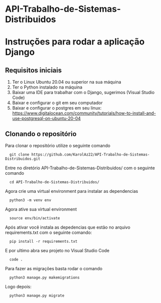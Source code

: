 # API-Trabalho-de-Sistemas-Distribuidos
# Instruções para rodar a aplicação Django

## Requisitos iniciais
  1. Ter o Linux Ubuntu 20.04 ou superior na sua máquina
  2. Ter o Python instalado na máquina 
  3. Baixar uma IDE para trabalhar com o Django, sugerimos (Visual Studio Code)
  4. Baixar e configurar o git em seu computador
  5. Baixar e configurar o postgres em seu linux: https://www.digitalocean.com/community/tutorials/how-to-install-and-use-postgresql-on-ubuntu-20-04
  
## Clonando o repositório
  Para clonar o repositório utilize o seguinte comando   
  
      git clone https://github.com/KarolAz22/API-Trabalho-de-Sistemas-Distribuidos.git
      
  Entre no diretório API-Trabalho-de-Sistemas-Distribuidos/ com o seguinte comando   
  
      cd API-Trabalho-de-Sistemas-Distribuidos/
      
  Agora crie uma virtual environment para instalar as dependencias  
  
      python3 -m venv env
      
  Agora ative sua virtual environment
  
      source env/bin/activate
      
  Após ativar você instala as depedencias que estão no arquivo requirements.txt com o seguinte comando:
  
      pip install -r requirements.txt
      
  E por ultimo abra seu projeto no Visual Studio Code
  
      code .
  
  Para fazer as migrações basta rodar o comando
      
      python3 manage.py makemigrations
  
  Logo depois:
      
      python3 manage.py migrate
